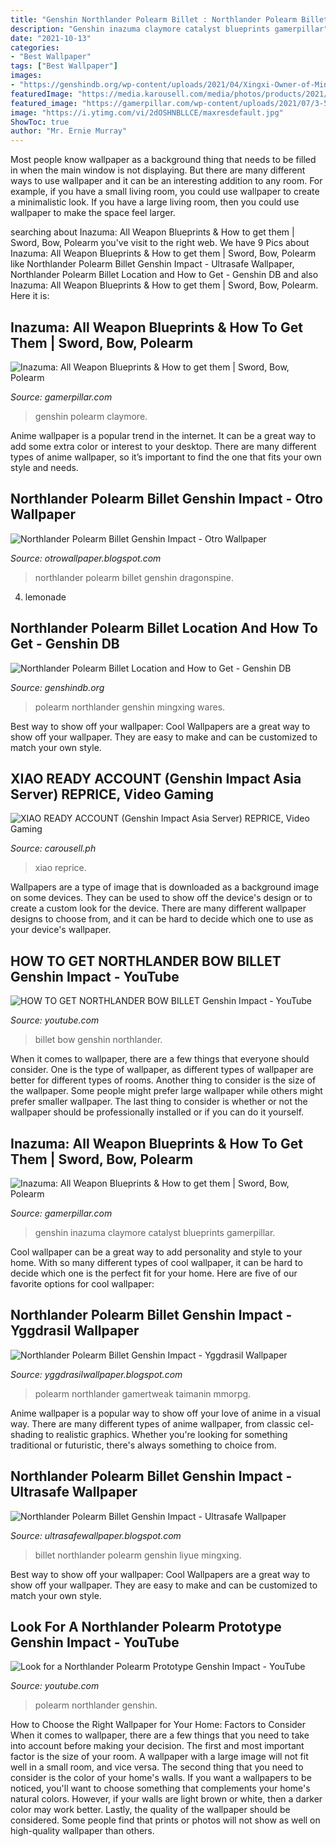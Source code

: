 ```yaml
---
title: "Genshin Northlander Polearm Billet : Northlander Polearm Billet Genshin Impact"
description: "Genshin inazuma claymore catalyst blueprints gamerpillar"
date: "2021-10-13"
categories:
- "Best Wallpaper"
tags: ["Best Wallpaper"]
images:
- "https://genshindb.org/wp-content/uploads/2021/04/Xingxi-Owner-of-Mingxing-Jewelry-Can-Be-Found-in-Liyue-Harbor.jpg"
featuredImage: "https://media.karousell.com/media/photos/products/2021/2/3/xiao_ready_account_genshin_imp_1612324573_6be872c7_progressive.jpg"
featured_image: "https://gamerpillar.com/wp-content/uploads/2021/07/3-50-768x412.jpg"
image: "https://i.ytimg.com/vi/2dOSHNBLLCE/maxresdefault.jpg"
ShowToc: true
author: "Mr. Ernie Murray"
---
```



Most people know wallpaper as a background thing that needs to be filled in when the main window is not displaying. But there are many different ways to use wallpaper and it can be an interesting addition to any room. For example, if you have a small living room, you could use wallpaper to create a minimalistic look. If you have a large living room, then you could use wallpaper to make the space feel larger.

	

		
searching about Inazuma: All Weapon Blueprints &amp; How to get them | Sword, Bow, Polearm you've visit to the right web. We have 9 Pics about Inazuma: All Weapon Blueprints &amp; How to get them | Sword, Bow, Polearm like Northlander Polearm Billet Genshin Impact - Ultrasafe Wallpaper, Northlander Polearm Billet Location and How to Get - Genshin DB and also Inazuma: All Weapon Blueprints &amp; How to get them | Sword, Bow, Polearm. Here it is:
		
    
## Inazuma: All Weapon Blueprints &amp; How To Get Them | Sword, Bow, Polearm

<img loading=lazy src="https://gamerpillar.com/wp-content/uploads/2021/07/3-50-768x412.jpg" onerror="this.onerror=null;this.src='https://tse1.mm.bing.net/th?id=OIP.jpVRKiHVFXDHBY0oGObk7AHaD-&amp;pid=15.1';" alt="Inazuma: All Weapon Blueprints &amp; How to get them | Sword, Bow, Polearm">

_Source: gamerpillar.com_

>genshin polearm claymore. 

	

Anime wallpaper is a popular trend in the internet. It can be a great way to add some extra color or interest to your desktop. There are many different types of anime wallpaper, so it’s important to find the one that fits your own style and needs.

    
## Northlander Polearm Billet Genshin Impact - Otro Wallpaper

<img loading=lazy src="https://i.ytimg.com/vi/2dOSHNBLLCE/maxresdefault.jpg" onerror="this.onerror=null;this.src='https://tse2.mm.bing.net/th?id=OIP.scqtJjREVYpvaf7vbQFkJQHaEK&amp;pid=15.1';" alt="Northlander Polearm Billet Genshin Impact - Otro Wallpaper">

_Source: otrowallpaper.blogspot.com_

>northlander polearm billet genshin dragonspine. 

	

4. lemonade 

    
## Northlander Polearm Billet Location And How To Get - Genshin DB

<img loading=lazy src="https://genshindb.org/wp-content/uploads/2021/04/Xingxi-Wares-In-Mingxing-Jewelry-Including-Northlander-Polearm-Prototype.jpg" onerror="this.onerror=null;this.src='https://tse1.mm.bing.net/th?id=OIP.vkqwmukfbxJkUSFtKH_pyQHaD0&amp;pid=15.1';" alt="Northlander Polearm Billet Location and How to Get - Genshin DB">

_Source: genshindb.org_

>polearm northlander genshin mingxing wares. 

	

Best way to show off your wallpaper:
Cool Wallpapers are a great way to show off your wallpaper. They are easy to make and can be customized to match your own style.

    
## XIAO READY ACCOUNT (Genshin Impact Asia Server) REPRICE, Video Gaming

<img loading=lazy src="https://media.karousell.com/media/photos/products/2021/2/3/xiao_ready_account_genshin_imp_1612324573_6be872c7_progressive.jpg" onerror="this.onerror=null;this.src='https://tse2.mm.bing.net/th?id=OIP.SUeaifyWsLYxgWPpllCzqAHaEK&amp;pid=15.1';" alt="XIAO READY ACCOUNT (Genshin Impact Asia Server) REPRICE, Video Gaming">

_Source: carousell.ph_

>xiao reprice. 

	

Wallpapers are a type of image that is downloaded as a background image on some devices. They can be used to show off the device's design or to create a custom look for the device. There are many different wallpaper designs to choose from, and it can be hard to decide which one to use as your device's wallpaper.

    
## HOW TO GET NORTHLANDER BOW BILLET Genshin Impact - YouTube

<img loading=lazy src="https://i.ytimg.com/vi/qeMcVsFTkYI/hqdefault.jpg" onerror="this.onerror=null;this.src='https://tse3.mm.bing.net/th?id=OIP.wt871ETcqWOE857ZyMQi7QHaFj&amp;pid=15.1';" alt="HOW TO GET NORTHLANDER BOW BILLET Genshin Impact - YouTube">

_Source: youtube.com_

>billet bow genshin northlander. 

	

When it comes to wallpaper, there are a few things that everyone should consider. One is the type of wallpaper, as different types of wallpaper are better for different types of rooms. Another thing to consider is the size of the wallpaper. Some people might prefer large wallpaper while others might prefer smaller wallpaper. The last thing to consider is whether or not the wallpaper should be professionally installed or if you can do it yourself.

    
## Inazuma: All Weapon Blueprints &amp; How To Get Them | Sword, Bow, Polearm

<img loading=lazy src="https://gamerpillar.com/wp-content/uploads/2021/07/1-81-768x432.jpg" onerror="this.onerror=null;this.src='https://tse1.mm.bing.net/th?id=OIP.MCDaux4KblJU7KRqfeLd3wHaEK&amp;pid=15.1';" alt="Inazuma: All Weapon Blueprints &amp; How to get them | Sword, Bow, Polearm">

_Source: gamerpillar.com_

>genshin inazuma claymore catalyst blueprints gamerpillar. 

	

Cool wallpaper can be a great way to add personality and style to your home. With so many different types of cool wallpaper, it can be hard to decide which one is the perfect fit for your home. Here are five of our favorite options for cool wallpaper: 

    
## Northlander Polearm Billet Genshin Impact - Yggdrasil Wallpaper

<img loading=lazy src="https://gamertweak.com/wp-content/uploads/2020/12/Northlander-Polearm-Prototype-Guide-1280x720.jpg" onerror="this.onerror=null;this.src='https://tse2.mm.bing.net/th?id=OIP.CsAVzS1vtt2D3E-W-8yDQwHaEK&amp;pid=15.1';" alt="Northlander Polearm Billet Genshin Impact - Yggdrasil Wallpaper">

_Source: yggdrasilwallpaper.blogspot.com_

>polearm northlander gamertweak taimanin mmorpg. 

	

Anime wallpaper is a popular way to show off your love of anime in a visual way. There are many different types of anime wallpaper, from classic cel-shading to realistic graphics. Whether you're looking for something traditional or futuristic, there's always something to choice from.

    
## Northlander Polearm Billet Genshin Impact - Ultrasafe Wallpaper

<img loading=lazy src="https://genshindb.org/wp-content/uploads/2021/04/Xingxi-Owner-of-Mingxing-Jewelry-Can-Be-Found-in-Liyue-Harbor.jpg" onerror="this.onerror=null;this.src='https://tse2.mm.bing.net/th?id=OIP._rRVxLCxpFOxx3N9ozKowwHaEB&amp;pid=15.1';" alt="Northlander Polearm Billet Genshin Impact - Ultrasafe Wallpaper">

_Source: ultrasafewallpaper.blogspot.com_

>billet northlander polearm genshin liyue mingxing. 

	

Best way to show off your wallpaper:
Cool Wallpapers are a great way to show off your wallpaper. They are easy to make and can be customized to match your own style.

    
## Look For A Northlander Polearm Prototype Genshin Impact - YouTube

<img loading=lazy src="https://i.ytimg.com/vi/wSHyJR5lW-A/maxresdefault.jpg" onerror="this.onerror=null;this.src='https://tse3.mm.bing.net/th?id=OIP.pFakvqvlS-kOAXplSLEeMQHaEK&amp;pid=15.1';" alt="Look for a Northlander Polearm Prototype Genshin Impact - YouTube">

_Source: youtube.com_

>polearm northlander genshin. 

	

How to Choose the Right Wallpaper for Your Home: Factors to Consider
When it comes to wallpaper, there are a few things that you need to take into account before making your decision. The first and most important factor is the size of your room. A wallpaper with a large image will not fit well in a small room, and vice versa. 
The second thing that you need to consider is the color of your home's walls. If you want a wallpapers to be noticed, you'll want to choose something that complements your home's natural colors. However, if your walls are light brown or white, then a darker color may work better. 
Lastly, the quality of the wallpaper should be considered. Some people find that prints or photos will not show as well on high-quality wallpaper than others.

